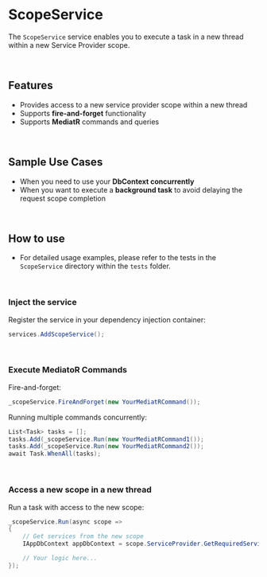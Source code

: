 # ScopeService

The `ScopeService` service enables you to execute a task in a new thread within a new Service Provider scope.

<br/>

## Features

- Provides access to a new service provider scope within a new thread
- Supports **fire-and-forget** functionality
- Supports **MediatR** commands and queries

<br/>

## Sample Use Cases

- When you need to use your **DbContext concurrently**
- When you want to execute a **background task** to avoid delaying the request scope completion

<br/>

## How to use

- For detailed usage examples, please refer to the tests in the `ScopeService` directory within the `tests` folder.

<br/>

### Inject the service

Register the service in your dependency injection container:

```csharp
services.AddScopeService();
```

<br/>

### Execute MediatoR Commands

Fire-and-forget:

```csharp
_scopeService.FireAndForget(new YourMediatRCommand());
```

Running multiple commands concurrently:

```csharp
List<Task> tasks = [];
tasks.Add(_scopeService.Run(new YourMediatRCommand1());
tasks.Add(_scopeService.Run(new YourMediatRCommand2());
await Task.WhenAll(tasks);
```

<br/>

### Access a new scope in a new thread

Run a task with access to the new scope:

```csharp
_scopeService.Run(async scope =>
{
    // Get services from the new scope
    IAppDbContext appDbContext = scope.ServiceProvider.GetRequiredService<IAppDbContext>();

    // Your logic here...
});
```
